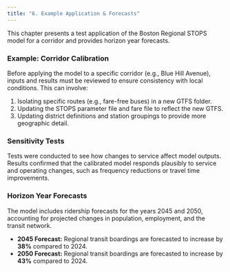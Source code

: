 ```yaml
---
title: "6. Example Application & Forecasts"
---
```


This chapter presents a test application of the Boston Regional STOPS model for a corridor and provides horizon year forecasts.

### Example: Corridor Calibration
Before applying the model to a specific corridor (e.g., Blue Hill Avenue), inputs and results must be reviewed to ensure consistency with local conditions. This can involve:
1.  Isolating specific routes (e.g., fare-free buses) in a new GTFS folder.
2.  Updating the STOPS parameter file and fare file to reflect the new GTFS.
3.  Updating district definitions and station groupings to provide more geographic detail.

### Sensitivity Tests
Tests were conducted to see how changes to service affect model outputs. Results confirmed that the calibrated model responds plausibly to service and operating changes, such as frequency reductions or travel time improvements.

### Horizon Year Forecasts
The model includes ridership forecasts for the years 2045 and 2050, accounting for projected changes in population, employment, and the transit network.
- **2045 Forecast:** Regional transit boardings are forecasted to increase by **38%** compared to 2024.
- **2050 Forecast:** Regional transit boardings are forecasted to increase by **43%** compared to 2024.